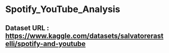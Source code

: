 # Spotify_YouTube_Analysis

## Dataset URL : https://www.kaggle.com/datasets/salvatorerastelli/spotify-and-youtube
